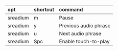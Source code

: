 |opt|shortcut|command|
|:-|:-|:-|
|sreadium|m|Pause|
|sreadium|y|Previous audio phrase|
|sreadium|u|Next audio phrase|
|sreadium|Spc|Enable touch-to-play|